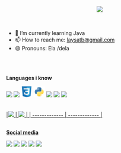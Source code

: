 
<br><p align="center"><img width="40%" src="https://cdn.discordapp.com/attachments/778305587867549766/902184937418002432/unknown.png" /></p><br>

- 🌱 I’m currently learning Java
- 📫 How to reach me:  laysatb@gmail.com
- 😄 Pronouns: Ela /dela

##

<br><br>
**Languages i know**

<div style="display: inline_block">
  <code><img height="30" src="https://cdn.jsdelivr.net/gh/devicons/devicon/icons/java/java-original.svg"></code>
  <code><img height="30" src="https://cdn.jsdelivr.net/gh/devicons/devicon/icons/html5/html5-original.svg"></code>
  <code><img height="30" src="https://raw.githubusercontent.com/devicons/devicon/master/icons/css3/css3-original.svg"></code>
  <code><img height="30" src="https://raw.githubusercontent.com/devicons/devicon/master/icons/python/python-original.svg"></code>
  <code><img height="30" src="https://cdn.jsdelivr.net/gh/devicons/devicon/icons/mysql/mysql-original-wordmark.svg"></code>
  <code><img height="30" src="https://cdn.jsdelivr.net/gh/devicons/devicon/icons/php/php-plain.svg"></code>    
  <code><img height="30" src="https://cdn.jsdelivr.net/gh/devicons/devicon/icons/figma/figma-original.svg"></code>
</div  

 <br><br>
|<a href="https://github.com/Laysanha/Laysanha"><img height="170em" src="https://github-readme-stats.vercel.app/api?username=laysanha&show_icons=true&theme=dracula&include_all_commits=true&count_private=true"/> | <img height="170em" src="https://github-readme-stats.vercel.app/api/top-langs/?username=laysanha&layout=compact&langs_count=7&theme=dracula"/> | 
| ------------- | ------------- |  

##
 
 **Social media**
 <div>   
    <a href="https://www.instagram.com/lay_santiagoh/" target="_blank"><img src="https://img.shields.io/badge/-Instagram-%23E4405F?style=for-the-badge&logo=instagram&logoColor=white" target="_blank"></a>
    <a href="https://discord.com/channels/845749608503967764/900003600405758022" target="_blank"><img src="https://img.shields.io/badge/Discord-7289DA?style=for-the-badge&logo=discord&logoColor=white" target="_blank"></a> 
    <a href = "mailto:laysatb@gmail.com"><img src="https://img.shields.io/badge/-Gmail-%23333?style=for-the-badge&logo=gmail&logoColor=white" target="_blank"></a>
    <a href="https://www.linkedin.com/in/laysa-santiago-alfredo-592b79191" target="_blank"><img src="https://img.shields.io/badge/-LinkedIn-%230077B5?style=for-the-badge&logo=linkedin&logoColor=white" target="_blank"></a> 
     <a href="https://www.linkedin.com/in/laysa-santiago-alfredo-592b79191" target="_blank"><img src="https://img.shields.io/badge/Spotify-1ED760?&style=for-the-badge&logo=spotify&logoColor=white" target="_blank"></a> 
</div>

